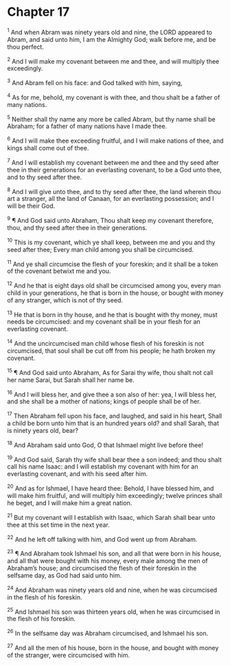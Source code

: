 # Chapter 17

<sup>1</sup> And when Abram was ninety years old and nine, the LORD appeared to Abram, and said unto him, I am the Almighty God; walk before me, and be thou perfect. 

<sup>2</sup> And I will make my covenant between me and thee, and will multiply thee exceedingly. 

<sup>3</sup> And Abram fell on his face: and God talked with him, saying, 

<sup>4</sup> As for me, behold, my covenant is with thee, and thou shalt be a father of many nations. 

<sup>5</sup> Neither shall thy name any more be called Abram, but thy name shall be Abraham; for a father of many nations have I made thee. 

<sup>6</sup> And I will make thee exceeding fruitful, and I will make nations of thee, and kings shall come out of thee. 

<sup>7</sup> And I will establish my covenant between me and thee and thy seed after thee in their generations for an everlasting covenant, to be a God unto thee, and to thy seed after thee. 

<sup>8</sup> And I will give unto thee, and to thy seed after thee, the land wherein thou art a stranger, all the land of Canaan, for an everlasting possession; and I will be their God. 

<sup>9</sup> ¶ And God said unto Abraham, Thou shalt keep my covenant therefore, thou, and thy seed after thee in their generations. 

<sup>10</sup> This is my covenant, which ye shall keep, between me and you and thy seed after thee; Every man child among you shall be circumcised. 

<sup>11</sup> And ye shall circumcise the flesh of your foreskin; and it shall be a token of the covenant betwixt me and you. 

<sup>12</sup> And he that is eight days old shall be circumcised among you, every man child in your generations, he that is born in the house, or bought with money of any stranger, which is not of thy seed. 

<sup>13</sup> He that is born in thy house, and he that is bought with thy money, must needs be circumcised: and my covenant shall be in your flesh for an everlasting covenant. 

<sup>14</sup> And the uncircumcised man child whose flesh of his foreskin is not circumcised, that soul shall be cut off from his people; he hath broken my covenant. 

<sup>15</sup> ¶ And God said unto Abraham, As for Sarai thy wife, thou shalt not call her name Sarai, but Sarah shall her name be. 

<sup>16</sup> And I will bless her, and give thee a son also of her: yea, I will bless her, and she shall be a mother of nations; kings of people shall be of her. 

<sup>17</sup> Then Abraham fell upon his face, and laughed, and said in his heart, Shall a child be born unto him that is an hundred years old? and shall Sarah, that is ninety years old, bear? 

<sup>18</sup> And Abraham said unto God, O that Ishmael might live before thee! 

<sup>19</sup> And God said, Sarah thy wife shall bear thee a son indeed; and thou shalt call his name Isaac: and I will establish my covenant with him for an everlasting covenant, and with his seed after him. 

<sup>20</sup> And as for Ishmael, I have heard thee: Behold, I have blessed him, and will make him fruitful, and will multiply him exceedingly; twelve princes shall he beget, and I will make him a great nation. 

<sup>21</sup> But my covenant will I establish with Isaac, which Sarah shall bear unto thee at this set time in the next year. 

<sup>22</sup> And he left off talking with him, and God went up from Abraham. 

<sup>23</sup> ¶ And Abraham took Ishmael his son, and all that were born in his house, and all that were bought with his money, every male among the men of Abraham’s house; and circumcised the flesh of their foreskin in the selfsame day, as God had said unto him. 

<sup>24</sup> And Abraham was ninety years old and nine, when he was circumcised in the flesh of his foreskin. 

<sup>25</sup> And Ishmael his son was thirteen years old, when he was circumcised in the flesh of his foreskin. 

<sup>26</sup> In the selfsame day was Abraham circumcised, and Ishmael his son. 

<sup>27</sup> And all the men of his house, born in the house, and bought with money of the stranger, were circumcised with him. 


